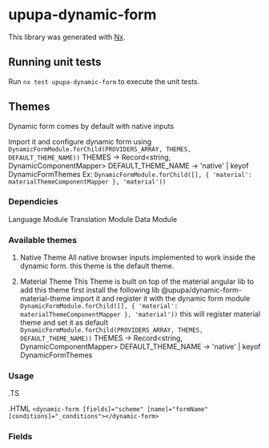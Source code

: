 # upupa-dynamic-form

This library was generated with [Nx](https://nx.dev).

## Running unit tests

Run `nx test upupa-dynamic-form` to execute the unit tests.

## Themes
Dynamic form comes by default with native inputs



Import it and configure dynamic form using
`DynamicFormModule.forChild(PROVIDERS_ARRAY, THEMES, DEFAULT_THEME_NAME))`
THEMES -> Record<string, DynamicComponentMapper>
DEFAULT_THEME_NAME -> 'native' | keyof DynamicFormThemes
Ex: `DynamicFormModule.forChild([], { 'material': materialThemeComponentMapper }, 'material'))`

### Dependicies
Language Module
Translation Module
Data Module

### Available themes
1. Native Theme
All native browser inputs implemented to work inside the dynamic form. this theme is the default theme.

2. Material Theme
This Theme is built on top of the material angular lib
to add this theme first install the following lib @upupa/dynamic-form-material-theme
import it and register it with the dynamic form module `DynamicFormModule.forChild([], { 'material': materialThemeComponentMapper }, 'material'))`
this will register material theme and set it as default
`DynamicFormModule.forChild(PROVIDERS_ARRAY, THEMES, DEFAULT_THEME_NAME))`
THEMES -> Record<string, DynamicComponentMapper>
DEFAULT_THEME_NAME -> 'native' | keyof DynamicFormThemes


### Usage
.TS

.HTML
`<dynamic-form [fields]="scheme" [name]="formName" [conditions]="_conditions"></dynamic-form>`
### Fields

